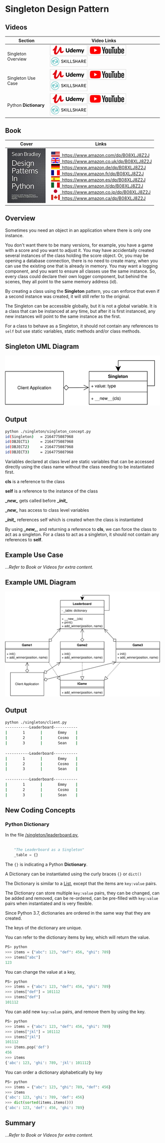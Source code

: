 # Singleton Design Pattern

## Videos

Section | Video Links
-|-
Singleton Overview | <a id="udemyVideoLink" href="https://www.udemy.com/course/design-patterns-in-python/learn/lecture/25362178/?referralCode=7493DBBBF97FF2B0D24D" target="_blank" title="Singleton Overview"><img src="/img/udemy_btn_sm.gif" alt="Singleton Overview"/></a>&nbsp;<a id="ytVideoLink" href="https://youtu.be/wc1b70LueGA&list=PLKWUX7aMnlEJzRvCXnwFEdk_WJDNjMDOo" target="_blank" title="Singleton Overview"><img src="/img/yt_btn_sm.gif" alt="Singleton Overview"/></a>&nbsp;<a id="skillShareVideoLink" href="https://skl.sh/34SM2Xg" target="_blank" title="Singleton Overview"><img src="/img/skillshare_btn_sm.gif" alt="Singleton Overview"/></a>
Singleton Use Case | <a id="udemyVideoLink" href="https://www.udemy.com/course/design-patterns-in-python/learn/lecture/25362182/?referralCode=7493DBBBF97FF2B0D24D" target="_blank" title="Singleton Use Case"><img src="/img/udemy_btn_sm.gif" alt="Singleton Use Case"/></a>&nbsp;<a id="ytVideoLink" href="https://youtu.be/-F7OYXMpVJw&list=PLKWUX7aMnlEJzRvCXnwFEdk_WJDNjMDOo" target="_blank" title="Singleton Use Case"><img src="/img/yt_btn_sm.gif" alt="Singleton Use Case"/></a>&nbsp;<a id="skillShareVideoLink" href="https://skl.sh/34SM2Xg" target="_blank" title="Singleton Use Case"><img src="/img/skillshare_btn_sm.gif" alt="Singleton Use Case"/></a>
Python **Dictionary** | <a id="udemyVideoLink" href="https://www.udemy.com/course/design-patterns-in-python/learn/lecture/25362192/?referralCode=7493DBBBF97FF2B0D24D" target="_blank" title="Python Dictionary"><img src="/img/udemy_btn_sm.gif" alt="Python Dictionary"/></a>&nbsp;<a id="ytVideoLink" href="https://youtu.be/L7IPuo6VOjo&list=PLKWUX7aMnlEJzRvCXnwFEdk_WJDNjMDOo" target="_blank" title="Python Dictionary"><img src="/img/yt_btn_sm.gif" alt="Python Dictionary"/></a>&nbsp;<a id="skillShareVideoLink" href="https://skl.sh/34SM2Xg" target="_blank" title="Python Dictionary"><img src="/img/skillshare_btn_sm.gif" alt="Python Dictionary"/></a>

## Book 

Cover | Links |
-|-|
![Design Patterns In Python (ASIN : B08XLJ8Z2J)](/img/design_patterns_in_python_book_125x178.jpg) | &nbsp;<a href="https://www.amazon.com/dp/B08XLJ8Z2J"><img src="/img/flag_us.gif">&nbsp; https://www.amazon.com/dp/B08XLJ8Z2J</a><br/>&nbsp;<a href="https://www.amazon.co.uk/dp/B08XLJ8Z2J"><img src="/img/flag_uk.gif">&nbsp; https://www.amazon.co.uk/dp/B08XLJ8Z2J</a><br/>&nbsp;<a href="https://www.amazon.de/dp/B08XLJ8Z2J"><img src="/img/flag_de.gif">&nbsp; https://www.amazon.de/dp/B08XLJ8Z2J</a><br/>&nbsp;<a href="https://www.amazon.fr/dp/B08XLJ8Z2J"><img src="/img/flag_fr.gif">&nbsp; https://www.amazon.fr/dp/B08XLJ8Z2J</a><br/>&nbsp;<a href="https://www.amazon.es/dp/B08XLJ8Z2J"><img src="/img/flag_es.gif">&nbsp; https://www.amazon.es/dp/B08XLJ8Z2J</a><br/>&nbsp;<a href="https://www.amazon.it/dp/B08XLJ8Z2J"><img src="/img/flag_it.gif">&nbsp; https://www.amazon.it/dp/B08XLJ8Z2J</a><br/>&nbsp;<a href="https://www.amazon.co.jp/dp/B08XLJ8Z2J"><img src="/img/flag_jp.gif">&nbsp; https://www.amazon.co.jp/dp/B08XLJ8Z2J</a><br/>&nbsp;<a href="https://www.amazon.ca/dp/B08XLJ8Z2J"><img src="/img/flag_ca.gif">&nbsp; https://www.amazon.ca/dp/B08XLJ8Z2J</a>|

## Overview

Sometimes you need an object in an application where there is only one instance.

You don't want there to be many versions, for example, you have a game with a score and you want to adjust it. You may have accidentally created several instances of the class holding the score object. Or, you may be opening a database connection, there is no need to create many, when you can use the existing one that is already in memory. You may want a logging component, and you want to ensure all classes use the same instance. So, every class could declare their own logger component, but behind the scenes, they all point to the same memory address (id).

By creating a class using the **Singleton** pattern, you can enforce that even if a second instance was created, it will still refer to the original.

The Singleton can be accessible globally, but it is not a global variable. It is a class that can be instanced at any time, but after it is first instanced, any new instances will point to the same instance as the first.

For a class to behave as a Singleton, it should not contain any references to `self` but use static variables, static methods and/or class methods.

## Singleton UML Diagram

![Singleton UML Diagram](/img/singleton_concept.svg)

## Output

``` bash
python ./singleton/singleton_concept.py
id(Singleton)   = 2164775087968
id(OBJECT1)     = 2164775087968
id(OBJECT2)     = 2164775087968
id(OBJECT3)     = 2164775087968
```

Variables declared at class level are static variables that can be accessed directly using the class name without the class needing to be instantiated first.

**cls** is a reference to the class

**self** is a reference to the instance of the class

**\__new\__** gets called before **\__init\__**

**\__new\__** has access to class level variables

**\__init\__** references self which is created when the class is instantiated

By using **\__new\__**, and returning a reference to **cls**, we can force the class to act as a singleton. For a class to act as a singleton, it should not contain any references to **self**.

## Example Use Case

*...Refer to Book or Videos for extra content.*

## Example UML Diagram

![Singleton Use Case Diagram](/img/singleton_example.svg)

## Output

``` bash
python ./singleton/client.py
-----------Leaderboard-----------
|       1       |       Emmy    |
|       2       |       Cosmo   |
|       3       |       Sean    |

-----------Leaderboard-----------
|       1       |       Emmy    |
|       2       |       Cosmo   |
|       3       |       Sean    |

-----------Leaderboard-----------
|       1       |       Emmy    |
|       2       |       Cosmo   |
|       3       |       Sean    |
```

## New Coding Concepts

### Python Dictionary

In the file [/singleton/leaderboard.py](/singleton/leaderboard.py), 

``` python linenums="4"

    "The Leaderboard as a Singleton"
    _table = {}

``` 

The `{}` is indicating a Python **Dictionary**.

A Dictionary can be instantiated using the curly braces `{}` or `dict()`

The Dictionary is similar to a [List](/builder#python-list), except that the items are `key:value` pairs.

The Dictionary can store multiple `key:value` pairs, they can be changed, can be added and removed, can be re-ordered, can be pre-filled with `key:value` pairs when instantiated and is very flexible.

Since Python 3.7, dictionaries are ordered in the same way that they are created. 

The keys of the dictionary are unique.

You can refer to the dictionary items by key, which will return the value.

``` python
PS> python
>>> items = {"abc": 123, "def": 456, "ghi": 789}
>>> items["abc"] 
123
```

You can change the value at a key, 

``` python
PS> python
>>> items = {"abc": 123, "def": 456, "ghi": 789}
>>> items["def"] = 101112 
>>> items["def"]
101112
```

You can add new `key:value` pairs, and remove them by using the key.

``` python
PS> python
>>> items = {"abc": 123, "def": 456, "ghi": 789}
>>> items["jkl"] = 101112
>>> items["jkl"]
101112
>>> items.pop('def')
456
>>> items
{'abc': 123, 'ghi': 789, 'jkl': 101112}
```

You can order a dictionary alphabetically by key

``` python
PS> python
>>> items = {"abc": 123, "ghi": 789, "def": 456}
>>> items
{'abc': 123, 'ghi': 789, 'def': 456}
>>> dict(sorted(items.items()))
{'abc': 123, 'def': 456, 'ghi': 789}
```

## Summary

*...Refer to Book or Videos for extra content.*